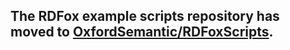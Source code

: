 ## The RDFox example scripts repository has moved to [OxfordSemantic/RDFoxScripts](https://github.com/OxfordSemantic/RDFoxScripts).
